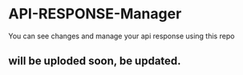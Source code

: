# API-RESPONSE-Manager

You can see changes and manage your api response using this repo

## will be uploded soon, be updated.

